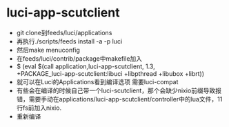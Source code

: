# luci-app-scutclient
* git clone到feeds/luci/applications
* 再执行./scripts/feeds install -a -p luci
* 然后make menuconfig
* 在feeds/luci/contrib/package中makefile加入
*   \$ (eval $(call application,luci-app-scutclient, 1.3,\
       +PACKAGE_luci-app-scutclient:libuci +libpthread +libubox +librt))
* 就可以在Luci的Applications看到编译选项
  需要luci-compat
* 有些会在编译的时候自己带一个luci-scutclient，那个会缺少nixio前缀导致报错，需要手动在applications/luci-app-scutclient/controller中的lua文件，11行fs前加入nixio.
* 重新编译
